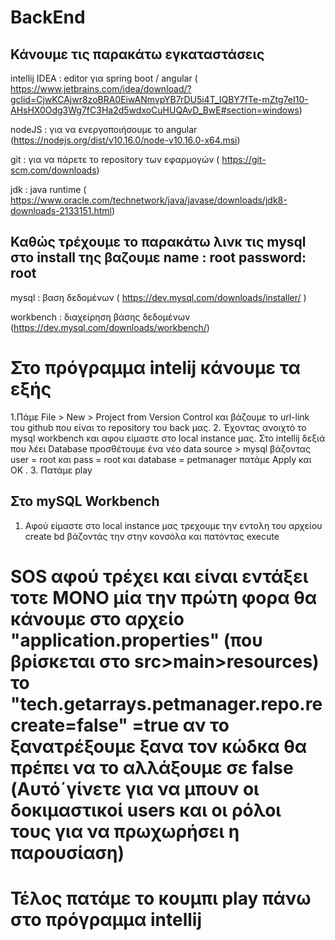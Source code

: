 # BackEnd
## Κάνουμε τις παρακάτω εγκαταστάσεις
intellij IDEA : editor για spring boot / angular ( https://www.jetbrains.com/idea/download/?gclid=CjwKCAjwr8zoBRA0EiwANmvpYB7rDU5i4T_IQBY7fTe-mZtg7eI10-AHsHX0Odg3Wg7fC3Ha2d5wdxoCuHUQAvD_BwE#section=windows)

nodeJS : για να ενεργοποιήσουμε το angular (https://nodejs.org/dist/v10.16.0/node-v10.16.0-x64.msi)

git : για να πάρετε το repository των εφαρμογών ( https://git-scm.com/downloads)

jdk : java runtime ( https://www.oracle.com/technetwork/java/javase/downloads/jdk8-downloads-2133151.html)
## Καθώς τρέχουμε το παρακάτω λινκ τις mysql στο install της βαζουμε name : root password: root
mysql : βαση δεδομένων ( https://dev.mysql.com/downloads/installer/ )

workbench : διαχείρηση βάσης δεδομένων (https://dev.mysql.com/downloads/workbench/)


# Στο πρόγραμμα intelij κάνουμε τα εξής

1.Πάμε File > New > Project from Version Control και βάζουμε το url-link του github που είναι το repository του back μας.
2. Έχοντας ανοιχτό το mysql workbench και αφου είμαστε στο local instance μας. Στο intellij δεξιά που λέει Database προσθέτουμε ένα νέο data source > mysql βάζοντας user = root και pass = root και database = petmanager πατάμε Apply και OK . 
3. Πατάμε play

## Στο mySQL Workbench   
1. Aφού είμαστε στο local instance μας τρεχουμε την εντολη του αρχείου create bd βάζοντάς την στην κονσόλα και πατόντας execute

# SOS αφού τρέχει και είναι εντάξει τοτε ΜΟΝΟ μία την πρώτη φορα θα κάνουμε στο αρχείο "application.properties" (που βρίσκεται στο src>main>resources) το "tech.getarrays.petmanager.repo.recreate=false" =true αν το ξανατρέξουμε ξανα τον κώδκα θα πρέπει να το αλλάξουμε σε false (Αυτό΄γίνετε για να μπουν οι δοκιμαστικοί users και οι ρόλοι τους για να πρωχωρήσει η παρουσίαση)

# Τέλος πατάμε το κουμπι play πάνω στο πρόγραμμα intellij
